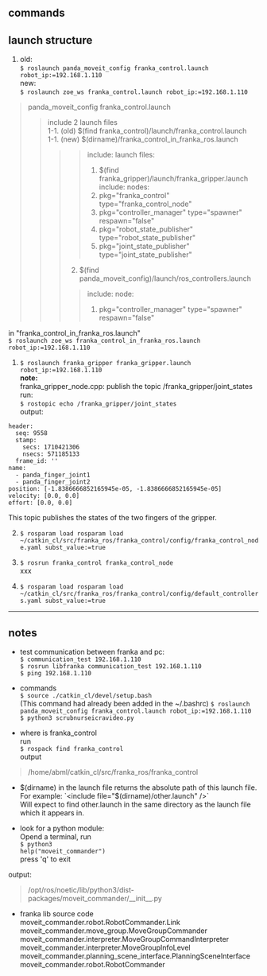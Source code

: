 ## commands  

## launch structure  
1. old:  
`$ roslaunch panda_moveit_config franka_control.launch robot_ip:=192.168.1.110`  
new:  
`$ roslaunch zoe_ws franka_control.launch robot_ip:=192.168.1.110`  
> panda\_moveit\_config franka_control.launch
>> include 2 launch files   
>1-1. (old) $(find franka\_control)/launch/franka_control.launch  
>1-1. (new) $(dirname)/franka\_control\_in\_franka_ros.launch  
>>>> include: launch files:  
>>>>1. $(find franka\_gripper)/launch/franka_gripper.launch  
>>>> include: nodes:  
>>>>1. pkg="franka\_control" type="franka\_control_node"  
>>>>2. pkg="controller_manager" type="spawner" respawn="false"  
>>>>3. pkg="robot\_state\_publisher" type="robot\_state_publisher"  
>>>>4. pkg="joint\_state\_publisher" type="joint\_state_publisher"   
>>>2. $(find panda\_moveit\_config)/launch/ros_controllers.launch  
>>>>include: node:  
>>>>1. pkg="controller_manager" type="spawner" respawn="false"  


in "franka_control_in_franka_ros.launch"  
`$ roslaunch zoe_ws franka_control_in_franka_ros.launch robot_ip:=192.168.1.110`  

1. `$ roslaunch franka_gripper franka_gripper.launch robot_ip:=192.168.1.110`  
__note:__    
franka\_gripper\_node.cpp: publish the topic /franka_gripper/joint_states  
run:  
`$ rostopic echo /franka_gripper/joint_states`  
output:  
```
header: 
  seq: 9558
  stamp: 
    secs: 1710421306
    nsecs: 571185133
  frame_id: ''
name: 
  - panda_finger_joint1
  - panda_finger_joint2
position: [-1.8386666852165945e-05, -1.8386666852165945e-05]
velocity: [0.0, 0.0]
effort: [0.0, 0.0]
```
This topic publishes the states of the two fingers of the gripper.  
 
2. `$ rosparam load rosparam load ~/catkin_cl/src/franka_ros/franka_control/config/franka_control_node.yaml subst_value:=true`   

3. `$ rosrun franka_control franka_control_node`  
xxx   


4. `$ rosparam load rosparam load ~/catkin_cl/src/franka_ros/franka_control/config/default_controllers.yaml subst_value:=true`  



----------------------------------------
## notes  
* test communication between franka and pc:  
`$ communication_test 192.168.1.110`  
`$ rosrun libfranka communication_test 192.168.1.110`    
`$ ping 192.168.1.110`  


* commands  
`$ source ./catkin_cl/devel/setup.bash`  
(This command had already been added in the ~/.bashrc)
`$ roslaunch panda_moveit_config franka_control.launch robot_ip:=192.168.1.110`  
`$ python3 scrubnurseicravideo.py`  


* where is franka_control  
run  
`$ rospack find franka_control`  
output  
>/home/abml/catkin_cl/src/franka_ros/franka_control  
 

* $(dirname) in the launch file returns the absolute path of this launch file.  
For example:  
`<include file="$(dirname)/other.launch" />`  
Will expect to find other.launch in the same directory as the launch file which it appears in.  


* look for a python module:  
Opend a terminal, run   
`$ python3`   
`help("moveit_commander")`  
press 'q' to exit  

output:  
>/opt/ros/noetic/lib/python3/dist-packages/moveit_commander/\_\_init\_\_.py  



* franka lib source code   
moveit_commander.robot.RobotCommander.Link	 
moveit_commander.move_group.MoveGroupCommander	 
moveit_commander.interpreter.MoveGroupCommandInterpreter	
moveit_commander.interpreter.MoveGroupInfoLevel	 
moveit_commander.planning_scene_interface.PlanningSceneInterface	
moveit_commander.robot.RobotCommander	 






